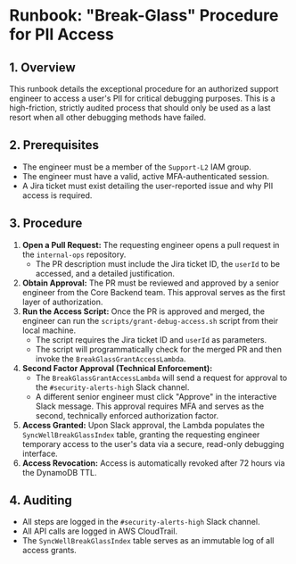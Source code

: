 # Runbook: "Break-Glass" Procedure for PII Access

## 1. Overview
This runbook details the exceptional procedure for an authorized support engineer to access a user's PII for critical debugging purposes. This is a high-friction, strictly audited process that should only be used as a last resort when all other debugging methods have failed.

## 2. Prerequisites
- The engineer must be a member of the `Support-L2` IAM group.
- The engineer must have a valid, active MFA-authenticated session.
- A Jira ticket must exist detailing the user-reported issue and why PII access is required.

## 3. Procedure
1.  **Open a Pull Request:** The requesting engineer opens a pull request in the `internal-ops` repository.
    *   The PR description must include the Jira ticket ID, the `userId` to be accessed, and a detailed justification.
2.  **Obtain Approval:** The PR must be reviewed and approved by a senior engineer from the Core Backend team. This approval serves as the first layer of authorization.
3.  **Run the Access Script:** Once the PR is approved and merged, the engineer can run the `scripts/grant-debug-access.sh` script from their local machine.
    *   The script requires the Jira ticket ID and `userId` as parameters.
    *   The script will programmatically check for the merged PR and then invoke the `BreakGlassGrantAccessLambda`.
4.  **Second Factor Approval (Technical Enforcement):**
    *   The `BreakGlassGrantAccessLambda` will send a request for approval to the `#security-alerts-high` Slack channel.
    *   A different senior engineer must click "Approve" in the interactive Slack message. This approval requires MFA and serves as the second, technically enforced authorization factor.
5.  **Access Granted:** Upon Slack approval, the Lambda populates the `SyncWellBreakGlassIndex` table, granting the requesting engineer temporary access to the user's data via a secure, read-only debugging interface.
6.  **Access Revocation:** Access is automatically revoked after 72 hours via the DynamoDB TTL.

## 4. Auditing
- All steps are logged in the `#security-alerts-high` Slack channel.
- All API calls are logged in AWS CloudTrail.
- The `SyncWellBreakGlassIndex` table serves as an immutable log of all access grants.
